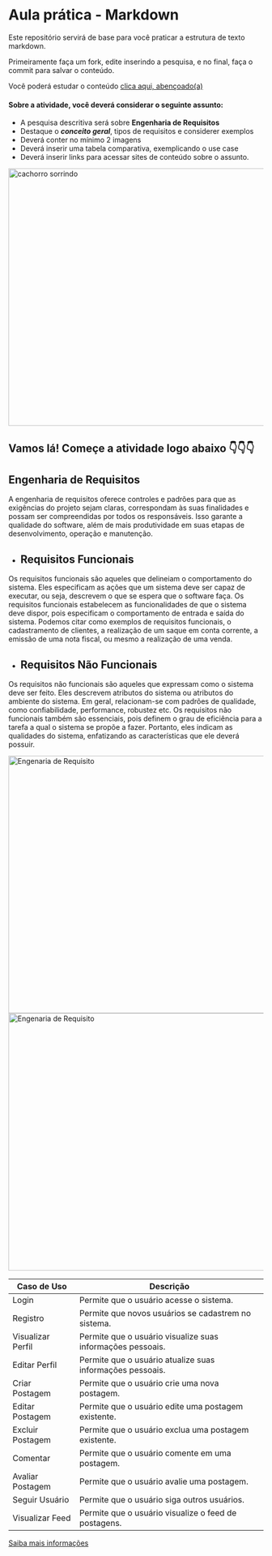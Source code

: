 # Aula prática - Markdown

Este repositório servirá de base para você praticar a estrutura de texto markdown. 

Primeiramente faça um fork, edite inserindo a pesquisa, e no final, faça o commit para salvar o conteúdo.

Você poderá estudar o conteúdo [clica aqui, abençoado(a)](https://docs.pipz.com/central-de-ajuda/learning-center/guia-basico-de-markdown#open)

#### Sobre a atividade, você deverá considerar o seguinte assunto:

- A pesquisa descritiva será sobre **Engenharia de Requisitos**
- Destaque o **_conceito geral_**, tipos de requisitos e considerer exemplos
- Deverá conter no mínimo 2 imagens
- Deverá inserir uma tabela comparativa, exemplicando o use case
- Deverá inserir links para acessar sites de conteúdo sobre o assunto.

<img src="https://www.patasdacasa.com.br/sites/default/files/styles/webp/public/noticias/2022/02/E-possivel-ver-um-cachorro-sorrindo-descubra-e-saiba-como-identificar.jpg.webp?itok=UYmPTLUx" alt="cachorro sorrindo" width="508px">


## Vamos lá! Começe a atividade logo abaixo 👇👇👇

##  Engenharia de Requisitos ##

A engenharia de requisitos oferece controles e padrões para que as exigências do projeto sejam claras, correspondam às suas finalidades e possam ser compreendidas por todos os responsáveis. Isso garante a qualidade do software, além de mais produtividade em suas etapas de desenvolvimento, operação e manutenção.

* ## Requisitos Funcionais ##

Os requisitos funcionais são aqueles que delineiam o comportamento do sistema. Eles especificam as ações que um sistema deve ser capaz de executar, ou seja, descrevem o que se espera que o software faça. Os requisitos funcionais estabelecem as funcionalidades de que o sistema deve dispor, pois especificam o comportamento de entrada e saída do sistema. Podemos citar como exemplos de requisitos funcionais, o cadastramento de clientes, a realização de um saque em conta corrente, a emissão de uma nota fiscal, ou mesmo a realização de uma venda.

* ## Requisitos Não Funcionais ##

Os requisitos não funcionais são aqueles que expressam como o sistema deve ser feito.  Eles descrevem atributos do sistema ou atributos do ambiente do sistema. Em geral, relacionam-se com padrões de qualidade, como confiabilidade, performance, robustez etc. Os requisitos não funcionais também são essenciais, pois definem o grau de eficiência para a tarefa a qual o sistema se propõe a fazer. Portanto, eles indicam as qualidades do sistema, enfatizando as características que ele deverá possuir.

<img src="https://lirp.cdn-website.com/f5758c3b/dms3rep/multi/opt/Fundoo+site-1920w.jpeg" alt="Engenaria de Requisito" width="508px">

<img src="https://blog.casadodesenvolvedor.com.br/wp-content/uploads/2023/02/post171-desenvolvimento-requisitos-funcionais-nao-funcionais.png" alt="Engenaria de Requisito" width="508px">

| Caso de Uso        | Descrição                                                 |
|--------------------|-----------------------------------------------------------|
| Login              | Permite que o usuário acesse o sistema.                   |
| Registro           | Permite que novos usuários se cadastrem no sistema.       |
| Visualizar Perfil  | Permite que o usuário visualize suas informações pessoais.|
| Editar Perfil      | Permite que o usuário atualize suas informações pessoais. |
| Criar Postagem     | Permite que o usuário crie uma nova postagem.             |
| Editar Postagem    | Permite que o usuário edite uma postagem existente.       |
| Excluir Postagem   | Permite que o usuário exclua uma postagem existente.      |
| Comentar           | Permite que o usuário comente em uma postagem.            |
| Avaliar Postagem   | Permite que o usuário avalie uma postagem.                |
| Seguir Usuário     | Permite que o usuário siga outros usuários.               |
| Visualizar Feed    | Permite que o usuário visualize o feed de postagens.      |

[Saiba mais informações](https://www.devmedia.com.br/introducao-a-engenharia-de-requisitos/8034)
